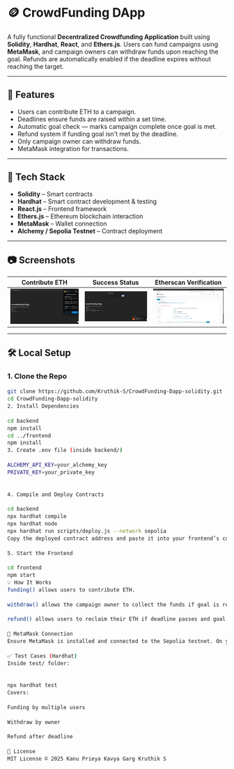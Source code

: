 # 🪙 CrowdFunding DApp

A fully functional **Decentralized Crowdfunding Application** built using **Solidity**, **Hardhat**, **React**, and **Ethers.js**. Users can fund campaigns using **MetaMask**, and campaign owners can withdraw funds upon reaching the goal. Refunds are automatically enabled if the deadline expires without reaching the target.

---

## 🚀 Features

- Users can contribute ETH to a campaign.
- Deadlines ensure funds are raised within a set time.
- Automatic goal check — marks campaign complete once goal is met.
- Refund system if funding goal isn't met by the deadline.
- Only campaign owner can withdraw funds.
- MetaMask integration for transactions.

---

## 🧰 Tech Stack

- **Solidity** – Smart contracts
- **Hardhat** – Smart contract development & testing
- **React.js** – Frontend framework
- **Ethers.js** – Ethereum blockchain interaction
- **MetaMask** – Wallet connection
- **Alchemy / Sepolia Testnet** – Contract deployment

---

## 📷 Screenshots

| Contribute ETH | Success Status | Etherscan Verification |
|----------------|------------------|-------------------|
| ![Status](./screenshots/status.png) | ![Actions](./screenshots/actions.png) |![Contribute](./screenshots/verify.png)  |

---

## 🛠️ Local Setup

### 1. Clone the Repo

```bash
git clone https://github.com/Kruthik-S/CrowdFunding-Dapp-solidity.git
cd CrowdFunding-Dapp-solidity
2. Install Dependencies

cd backend
npm install
cd ../frontend
npm install
3. Create .env file (inside backend/)

ALCHEMY_API_KEY=your_alchemy_key
PRIVATE_KEY=your_private_key


4. Compile and Deploy Contracts

cd backend
npx hardhat compile
npx hardhat node
npx hardhat run scripts/deploy.js --network sepolia
Copy the deployed contract address and paste it into your frontend’s config.

5. Start the Frontend

cd frontend
npm start
💡 How It Works
funding() allows users to contribute ETH.

withdraw() allows the campaign owner to collect the funds if goal is reached.

refund() allows users to reclaim their ETH if deadline passes and goal not met.

🔐 MetaMask Connection
Ensure MetaMask is installed and connected to the Sepolia testnet. On your first visit, MetaMask will prompt for connection approval.

✅ Test Cases (Hardhat)
Inside test/ folder:


npx hardhat test
Covers:

Funding by multiple users

Withdraw by owner

Refund after deadline

📝 License
MIT License © 2025 Kanu Prieya Kavya Garg Kruthik S 

